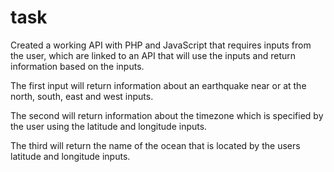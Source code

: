 # task

Created a working API with PHP and JavaScript that requires inputs from the user, which are linked to an API that will use the inputs and return information based on the inputs.

The first input will return information about an earthquake near or at the north, south, east and west inputs. 

The second will return information about the timezone which is specified by the user using the latitude and longitude inputs. 

The third will return the name of the ocean that is located by the users latitude and longitude inputs.

